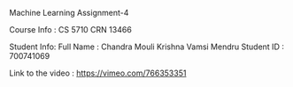
Machine Learning Assignment-4

Course Info : CS 5710   CRN 13466

Student Info:
Full Name  : Chandra Mouli Krishna Vamsi Mendru
Student ID : 700741069

Link to the video : https://vimeo.com/766353351

